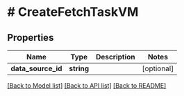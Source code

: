 # # CreateFetchTaskVM

## Properties

Name | Type | Description | Notes
------------ | ------------- | ------------- | -------------
**data_source_id** | **string** |  | [optional]

[[Back to Model list]](../../README.md#models) [[Back to API list]](../../README.md#endpoints) [[Back to README]](../../README.md)
